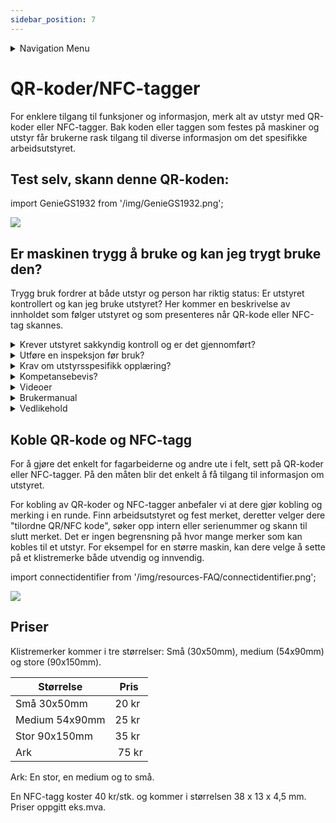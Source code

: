 ```yaml
---
sidebar_position: 7
---
```


<details className="markdown-navigation">
  <summary>Navigation Menu</summary>

- [intro](/docs/intro)
- [Juridisk](/docs/category/juridisk)
    - [Bruksvilkår (EULA)](/docs/legal/eula)
    - [Personvernerklæring](/docs/legal/privacy-policy)
    - [Generelle avtalevilkår](/docs/legal/terms)
    - [Avtale om Tjenestenivå (SLA)](/docs/legal/sla)
- [Hendig informasjon](/docs/category/hendig-informasjon)
    - [For utviklere](/docs/category/for-utviklere)
    - [Designguide](/docs/category/designguide)
- [Priser](/docs/category/priser)
    - [Prisliste og etiketter](/docs/prices/detailed-price-list)
- [Bruk av programvaren DigiQuip](/docs/category/bruk-av-programvaren-digiquip)
    - [Kom i gang med DigiQuip](/docs/resources/getting-started)
    - [Administrasjon av brukere](/docs/resources/user-management)
    - [Administrasjon av maskiner og utstyr](/docs/resources/equipment-management)
    - [Administrere egen og andres kompetanse](/docs/resources/competence-management)
    - [Sjekklister](/docs/resources/checklists)
    - [Daglig kontroll og vedlikehold](/docs/resources/Pre-use-maintenance)
    - [Sakkyndig kontroll](/docs/resources/inspections)
    - [QR-koder/NFC-tagger](/docs/resources/landingpage)
    - [Utstyrsspesifikk opplæring](/docs/resources/training)
    - [Varslinger](/docs/resources/notifications)
- [Teknisk dokumentasjon](/docs/category/teknisk-dokumentasjon)
    - [Registeret](/docs/category/registeret)
</details>

# QR-koder/NFC-tagger

For enklere tilgang til funksjoner og informasjon, merk alt av utstyr med QR-koder eller NFC-tagger. Bak koden eller taggen som festes på maskiner og utstyr får brukerne rask tilgang til diverse informasjon om det spesifikke arbeidsutstyret.

## Test selv, skann denne QR-koden:

import GenieGS1932 from '/img/GenieGS1932.png';

<img src={GenieGS1932} style={{width:250}} />

## Er maskinen trygg å bruke og kan jeg trygt bruke den?

Trygg bruk fordrer at både utstyr og person har riktig status: Er utstyret kontrollert og kan jeg bruke utstyret? Her kommer en beskrivelse av innholdet som følger utstyret og som presenteres når QR-kode eller NFC-tag skannes.

<details>
  <summary>Krever utstyret sakkyndig kontroll og er det gjennomført?</summary>
  <p>Sjekk om maskinen er kontrollert og se detaljer om siste inspeksjon. Alle som skanner QR-koden eller NFC-taggen får denne informasjonen.</p>
</details>

<details>
  <summary>Utføre en inspeksjon før bruk?</summary>
  <p>En påminnelse om å sjekke maskinen før bruk, og loggføre at det er gjort. Inspeksjonen kan bekreftes enten med eller uten sjekkliste. Bekreftelsen er gyldig i 12 timer, og følger hver enkelt person. Logg er tilgjengelig for maskineier.</p>
</details>

<details>
  <summary>Krav om utstyrsspesifikk opplæring?</summary>
  <p>Sjekk egen status for opplæring eller gjennomfør en opplæring.</p>
</details>

<details>
  <summary>Kompetansebevis?</summary>
  <p>Se krav til kompetansebevis, egen status eller last opp kompetansebevis.</p>
</details>

<details>
  <summary>Videoer</summary>
  <p>Finn opplæringsvideoer for arbeidsutstyret.</p>
</details>

<details>
  <summary>Brukermanual</summary>
  <p>Finn aktuell brukermanual. Husk at det er påkrevd med tilgjengelig brukermanual for maskiner.</p>
</details>

<details>
  <summary>Vedlikehold</summary>
  <p>Start loggføring av vedlikehold. Vedlikehold kan gjennomføres enten med eller uten sjekkliste. Logg er tilgjengelig for maskineier. Vedlikehold er en tilleggsmodul.</p>
</details>

## Koble QR-kode og NFC-tagg

For å gjøre det enkelt for fagarbeiderne og andre ute i felt, sett på QR-koder eller NFC-tagger. På den måten blir det enkelt å få tilgang til informasjon om utstyret.

For kobling av QR-koder og NFC-tagger anbefaler vi at dere gjør kobling og merking i en runde. Finn arbeidsutstyret og fest merket, deretter velger dere "tilordne QR/NFC kode", søker opp intern eller serienummer og skann til slutt merket. Det er ingen begrensning på hvor mange merker som kan kobles til et utstyr. For eksempel for en større maskin, kan dere velge å sette på et klistremerke både utvendig og innvendig.

import connectidentifier from '/img/resources-FAQ/connectidentifier.png';

<img src={connectidentifier} style={{width:800}} />

## Priser

Klistremerker kommer i tre størrelser: Små (30x50mm), medium (54x90mm) og store (90x150mm). 

Størrelse     |Pris| 
| ------------|----|
| Små 30x50mm| 20 kr|
| Medium 54x90mm | 25 kr| 
| Stor 90x150mm| 35 kr|
| Ark | 75 kr| 

Ark: En stor, en medium og to små.

En NFC-tagg koster 40 kr/stk. og kommer i størrelsen 38 x 13 x 4,5 mm. Priser oppgitt eks.mva.